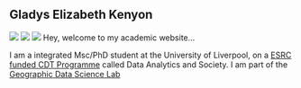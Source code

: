 ## Gladys Elizabeth Kenyon
![](https://esrc.ukri.org/esrc/includes/themes/MasterSite/images/logo-1.png)
![](https://www.liverpool.ac.uk/media/livacuk/gdsl/images/LOGO.png) 
![](https://www.liverpool.ac.uk/logo-size-test/full-colour.svg)
Hey, welcome to my academic website...

I am a integrated Msc/PhD student at the University of Liverpool, on a [ESRC funded CDT Programme](https://datacdt.org/) called Data Analytics and Society.
I am part of the [Geographic Data Science Lab](https://www.liverpool.ac.uk/geographic-data-science/)
